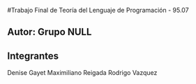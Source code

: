 #Trabajo Final de Teoría del Lenguaje de Programación - 95.07 

## Autor: Grupo NULL

Integrantes
-------------
Denise Gayet 
Maximiliano Reigada
Rodrigo Vazquez
